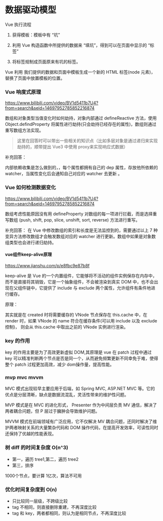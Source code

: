 

# 数据驱动模型

Vue 执行流程

1. 获得模板：模板中有 “坑”
2. 利用 Vue 构造函数中所提供的数据来 “填坑”，得到可以在页面中显示的 “标签”

3. 将标签规制成页面原来有坑的标签。

Vue 利用 我们提供的数据和页面中模板生成一个新的 HTML 标签(node 元素)，替换了页面中放置模板的位置。



### Vue 响度式原理

https://www.bilibili.com/video/BV1d5411b7U4?from=search&seid=14697952785852216874

数组和对象类型当值变化时如何劫持，对象内部通过 defineReactive 方法，使用 Object.defindProperty 将属性进行劫持(只会劫持已经存在的属性)，数组则通过重写数组方法实现。

> 这里在回答时可以带出一些相关的知识点（比如多层对象是通过递归来实现劫持的，顺带提出 Vue3 中使用 proxy来实现响应式数据）


补充回答：

内部依赖收集是怎么做到的，，每个属性都拥有自己的 dep 属性，存放他所依赖的 watcher，当属性变化后会通知自己对应的 watcher 去更新 。



### Vue 如何检测数据变化

https://www.bilibili.com/video/BV1d5411b7U4?from=search&seid=14697952785852216874

数组考虑性能原因没有用 defineProperty 对数组的每一项进行拦截，而是选择重写数组 (push, shift, pop, slice, unshift, sort, reverse) 方法进行重写。

补充回答：
在 Vue 中修改数组的索引和长度是无法监控到的，需要通过以上 7 种变异方法修改数组才会触发数组对应的 watcher 进行更新。数组中如果是对象数组类型也会进行递归劫持。


#### vue组件keep-alive原理

https://www.jianshu.com/p/e8fbc9e87b8f

keep-alive 是 Vue 的一个内置组件，它能够将不活动的组件实例保存在内存中，而不是直接将其销毁，它是一个抽象组件，不会被渲染到真实 DOM 中，也不会出现在父组件链中，它提供了 include 与 exclude 两个属性，允许组件有条件地进行缓存。

原理：

其实就是在 created 时将需要缓存的 VNode 节点保存在 this.cache 中，在 render 时，如果 VNode 的 name 符合在缓存条件(可以用 include 以及 exclude 控制)， 则会从 this.cache 中取出之前的 VNode 实例进行渲染。


###  key 的作用

key 的作用主要是为了高效更新虚拟 DOM,其原理是 vue 在 patch 过程中通过 key 可以精准判断两个节点是否是同一个，从而避免频繁更新不同幸免于难，使得整个 patch 过程更加高效，减少 dom操作量，提高性能。


### mvp  mvc mvvm


MVC 模式出现较早主要应用于后端，如 Spring MVC, ASP.NET  MVC 等。它的优点是分层清晰，缺点是数据流混乱，灵活性带来的维护性问题。

MVP 模式是在 MVC 的进化形式， Presenter 作为中间层负责 MV 通信，解决了两者耦合问题，但 P 层过于臃肿会导致维护问题。


MVVM 模式在前端领域有广泛应用，它不仅解决 MV 耦合问题，还同时解决了维护两者映射关系的大量繁杂代码和 DOM 操作代码，在提高开发效率，可读性同时还保持了优越的性能表现。



### 树 diff 的时间复杂度 O(n^3)

* 第一，遍历 tree1,第二，遍历 tree2
* 第三，排序

1000个节点，要计算 1亿次，算法不可用


### 优化时间复杂度到 O(n)

* 只比较同一层级，不跨级比较
* tag 不相同，则直接删除重建，不再深度比较
* tag 和 key，两者都相同，则认为是相同节点，不再深度比较


